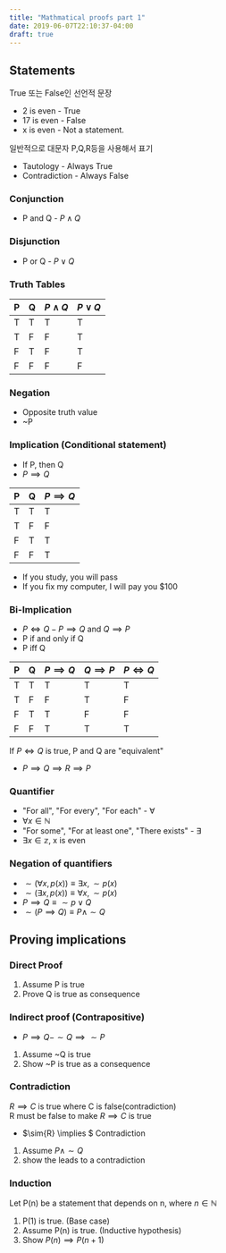 ```yaml
---
title: "Mathmatical proofs part 1"
date: 2019-06-07T22:10:37-04:00
draft: true
---
```


## Statements
True 또는 False인 선언적 문장  

* 2 is even - True  
* 17 is even - False  
* x is even - Not a statement.  

일반적으로 대문자 P,Q,R등을 사용해서 표기  

* Tautology - Always True
* Contradiction - Always False

### Conjunction
* P and Q - $P \land Q$

### Disjunction
* P or Q - $P \lor Q$

### Truth Tables
 P | Q | $P \land Q$ | $P \lor Q$   
---|---|---|---  
 T | T | T | T  
 T | F | F | T  
 F | T | F | T  
 F | F | F | F  

 ### Negation
* Opposite truth value
* ~P

### Implication (Conditional statement)
* If P, then Q  
* $P \implies Q$  

 P | Q | $P \implies Q$  
---|---|---  
 T | T | T  
 T | F | F  
 F | T | T  
 F | F | T  

* If you study, you will pass
* If you fix my computer, I will pay you $100

### Bi-Implication
* $P \iff Q - P \implies Q \text{ and } Q \implies P$  
* P if and only if Q  
* P iff Q  

 P | Q | $P \implies Q$ | $Q \implies P$ | $P \iff Q$  
---|---|---|---|---  
 T | T | T | T | T  
 T | F | F | T | F  
 F | T | T | F | F  
 F | F | T | T | T  

If $P \iff Q$ is true, P and Q are "equivalent"  

* $P \implies Q \implies R \implies P$

### Quantifier
* "For all", "For every", "For each" - $\forall$
* $\forall{x} \in \mathbb{N}$  
* "For some", "For at least one", "There exists" - $\exists$  
* $\exists{x} \in \mathbb{z}$, x is even

### Negation of quantifiers
* $\sim(\forall{x}, p(x)) \equiv \exists{x}, \sim{p(x)}$  
* $\sim(\exists{x},p(x)) \equiv \forall{x}, \sim{p(x)}$  
* $P \implies Q \equiv \sim{p} \lor Q$
* $\sim(P \implies Q) \equiv P \land \sim{Q}$

## Proving implications
### Direct Proof
1. Assume P is true  
2. Prove Q is true as consequence  

### Indirect proof (Contrapositive)
* $P \implies Q - \sim{Q} \implies \sim{P}$

1. Assume ~Q is true  
2. Show ~P is true as a consequence

### Contradiction
$R \implies C$ is true where C is false(contradiction)  
R must be false to make $R \implies C$ is true

* $\sim{R} \implies $ Contradiction  

1. Assume $P \land \sim{Q}$
2. show the leads to a contradiction

### Induction
Let P(n) be a statement that depends on n, where $n \in \mathbb{N}$  

1. P(1) is true. (Base case)  
2. Assume P(n) is true. (Inductive hypothesis)
3. Show $P(n) \implies P(n+1)$